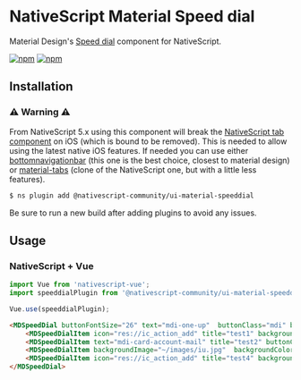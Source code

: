 # NativeScript Material Speed dial

Material Design's [Speed dial](https://material.io/components/buttons-floating-action-button#types-of-transitions) component for NativeScript.

[![npm](https://img.shields.io/npm/v/@nativescript-community/ui-material-speeddial.svg)](https://www.npmjs.com/package/@nativescript-community/ui-material-speeddial)
[![npm](https://img.shields.io/npm/dt/@nativescript-community/ui-material-speeddial.svg?label=npm%20downloads)](https://www.npmjs.com/package/@nativescript-community/ui-material-speeddial)

## Installation

### :warning: Warning :warning:
From NativeScript 5.x using this component will break the [NativeScript tab component](https://docs.nativescript.org/ui/components/tabs) on iOS (which is bound to be removed). This is needed to allow using the latest native iOS features. If needed you can use either [bottomnavigationbar](https://www.npmjs.com/package/@nativescript-community/ui-material-bottomnavigationbar) (this one is the best choice, closest to material design) or [material-tabs](https://www.npmjs.com/package/@nativescript-community/ui-material-tabs) (clone of the NativeScript one, but with a little less features).

```bash
$ ns plugin add @nativescript-community/ui-material-speeddial
```

Be sure to run a new build after adding plugins to avoid any issues.

## Usage


### NativeScript + Vue

```javascript
import Vue from 'nativescript-vue';
import speeddialPlugin from '@nativescript-community/ui-material-speeddial/vue';

Vue.use(speeddialPlugin);
```

```html
<MDSpeedDial buttonFontSize="26" text="mdi-one-up"  buttonClass="mdi" buttonBackgroundColor="yellow" @tap="onTap">
    <MDSpeedDialItem icon="res://ic_action_add" title="test1" backgroundColor="red"  @tap="onTap"/>
    <MDSpeedDialItem text="mdi-card-account-mail" title="test2" buttonClass="mdi" backgroundColor="green"  @tap="onTap"/>
    <MDSpeedDialItem backgroundImage="~/images/iu.jpg"  backgroundColor="blue"  @tap="onTap"/>
    <MDSpeedDialItem icon="res://ic_action_add" title="test4" backgroundColor="orange" @tap="onTap"/>
</MDSpeedDial>
```
